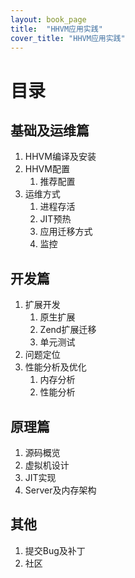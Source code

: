 ```yaml
---
layout: book_page
title:  "HHVM应用实践"
cover_title: "HHVM应用实践"
---
```


# 目录

## 基础及运维篇

1. HHVM编译及安装
1. HHVM配置
	1. 推荐配置
1. 运维方式
	1. 进程存活
	1. JIT预热
	1. 应用迁移方式
	1. 监控

## 开发篇

1. 扩展开发
	1. 原生扩展
	1. Zend扩展迁移
	1. 单元测试
1. 问题定位
1. 性能分析及优化
	1. 内存分析
	1. 性能分析

## 原理篇

1. 源码概览
1. 虚拟机设计
1. JIT实现
1. Server及内存架构


## 其他

1. 提交Bug及补丁
1. 社区
